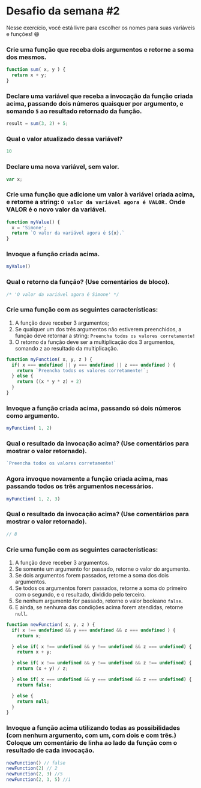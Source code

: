 # Desafio da semana #2

Nesse exercício, você está livre para escolher os nomes para suas variáveis e funções! :smile:

### Crie uma função que receba dois argumentos e retorne a soma dos mesmos.
```js
function sum( x, y ) {
  return x + y;
}
```

### Declare uma variável que receba a invocação da função criada acima, passando dois números quaisquer por argumento, e somando `5` ao resultado retornado da função.
```js
result = sum(3, 2) + 5;
```

### Qual o valor atualizado dessa variável?
```js
10
```

### Declare uma nova variável, sem valor.
```js
var x;
```

### Crie uma função que adicione um valor à variável criada acima, e retorne a string: `O valor da variável agora é VALOR.` Onde VALOR é o novo valor da variável.
```js
function myValue() {
  x = 'Simone';
  return `O valor da variável agora é ${x}.`
}
```

### Invoque a função criada acima.
```js
myValue()
```

### Qual o retorno da função? (Use comentários de bloco).
```js
/* 'O valor da variável agora é Simone' */
```

### Crie uma função com as seguintes características:
1. A função deve receber 3 argumentos;
2. Se qualquer um dos três argumentos não estiverem preenchidos, a função deve retornar a string: `Preencha todos os valores corretamente!`
3. O retorno da função deve ser a multiplicação dos 3 argumentos, somando `2` ao resultado da multiplicação.
```js
function myFunction( x, y, z ) {
  if( x === undefined || y === undefined || z === undefined ) {
    return `Preencha todos os valores corretamente!`;
  } else {
    return ((x * y * z) + 2)
  }
}
```

### Invoque a função criada acima, passando só dois números como argumento.
```js
myFunction( 1, 2)
```

### Qual o resultado da invocação acima? (Use comentários para mostrar o valor retornado).
```js
`Preencha todos os valores corretamente!`
```

### Agora invoque novamente a função criada acima, mas passando todos os três argumentos necessários.
```js
myFunction( 1, 2, 3)
```

### Qual o resultado da invocação acima? (Use comentários para mostrar o valor retornado).
```js
// 8
```

### Crie uma função com as seguintes características:
1. A função deve receber 3 argumentos.
2. Se somente um argumento for passado, retorne o valor do argumento.
3. Se dois argumentos forem passados, retorne a soma dos dois argumentos.
4. Se todos os argumentos forem passados, retorne a soma do primeiro com o segundo, e o resultado, dividido pelo terceiro.
5. Se nenhum argumento for passado, retorne o valor booleano `false`.
6. E ainda, se nenhuma das condições acima forem atendidas, retorne `null`.
```js
function newFunction( x, y, z ) {
  if( x !== undefined && y === undefined && z === undefined ) {
    return x;

  } else if( x !== undefined && y !== undefined && z === undefined) {
    return x + y;

  } else if( x !== undefined && y !== undefined && z !== undefined) {
    return (x + y) / z;

  } else if( x === undefined && y === undefined && z === undefined) {
    return false;

  } else {
    return null;
  }
}
```

### Invoque a função acima utilizando todas as possibilidades (com nenhum argumento, com um, com dois e com três.) Coloque um comentário de linha ao lado da função com o resultado de cada invocação.
```js
newFunction() // false
newFunction(2) // 2
newFunction(2, 3) //5
newFunction(2, 3, 5) //1
```